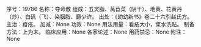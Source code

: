 序号：19786
名称：夺命散
组成：五灵脂、莴苣菜（阴干）、地黄、花黄丹（炒）、白矾（飞）、染胭脂、麝少许。
出处：《幼幼新书》卷二十六引赵氏方。
主治：疳疮。
加减：None
功效：None
用法用量：看疮大小，浆水洗贴。
制备方法：上为末。
临床应用：None
各家论述：None
用药禁忌：None
附注：None
